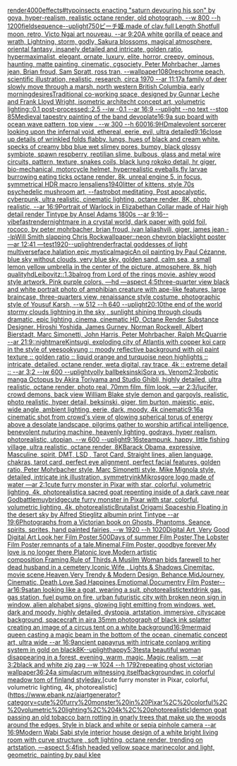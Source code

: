 [render](https://www.ebank.nz/aiartgenerator?category=render)[4000](https://www.ebank.nz/aiartgenerator?category=4000)[effects](https://www.ebank.nz/aiartgenerator?category=effects)[#typo](https://www.ebank.nz/aiartgenerator?category=%23typo)[insects enacting "saturn devouring his son" by goya, hyper-realism, realistic octane render, old photograph, --w 800 --h 1200](https://www.ebank.nz/aiartgenerator?category=insects%20enacting%20%22saturn%20devouring%20his%20son%22%20by%20goya%2C%20hyper-realism%2C%20realistic%20octane%20render%2C%20old%20photograph%2C%20--w%20800%20--h%201200)[field](https://www.ebank.nz/aiartgenerator?category=field)[sequence](https://www.ebank.nz/aiartgenerator?category=sequence)[--uplight](https://www.ebank.nz/aiartgenerator?category=--uplight)[750](https://www.ebank.nz/aiartgenerator?category=750)[ピーチ姫,made of clay,full Length Shot](https://www.ebank.nz/aiartgenerator?category=%E3%83%94%E3%83%BC%E3%83%81%E5%A7%AB%2Cmade%20of%20clay%2Cfull%20Length%20Shot)[full moon, retro, Victo Ngai art nouveau, --ar 9:20](https://www.ebank.nz/aiartgenerator?category=full%20moon%2C%20retro%2C%20Victo%20Ngai%20art%20nouveau%2C%20--ar%209%3A20)[A white gorilla of peace and wrath, Lightning, storm, godly, Sakura blossoms, magical atmosphere, oriental fantasy, insanely detailed and intricate, golden ratio, hypermaximalist, elegant, ornate, luxury, elite, horror, creepy, ominous, haunting, matte painting, cinematic, cgsociety, Peter Mohrbacher, James jean, Brian froud, Sam Spratt, ross tran, --wallpaper](https://www.ebank.nz/aiartgenerator?category=A%20white%20gorilla%20of%20peace%20and%20wrath%2C%20Lightning%2C%20storm%2C%20godly%2C%20Sakura%20blossoms%2C%20magical%20atmosphere%2C%20oriental%20fantasy%2C%20insanely%20detailed%20and%20intricate%2C%20golden%20ratio%2C%20hypermaximalist%2C%20elegant%2C%20ornate%2C%20luxury%2C%20elite%2C%20horror%2C%20creepy%2C%20ominous%2C%20haunting%2C%20matte%20painting%2C%20cinematic%2C%20cgsociety%2C%20Peter%20Mohrbacher%2C%20James%20jean%2C%20Brian%20froud%2C%20Sam%20Spratt%2C%20ross%20tran%2C%20--wallpaper)[1080](https://www.ebank.nz/aiartgenerator?category=1080)[res](https://www.ebank.nz/aiartgenerator?category=res)[chrome peach, scientific illustration, realistic, research, circa 1970 --ar 11:17](https://www.ebank.nz/aiartgenerator?category=chrome%20peach%2C%20scientific%20illustration%2C%20realistic%2C%20research%2C%20circa%201970%20--ar%2011%3A17)[a family of deer slowly move through a marsh, north western British Columbia,  early morning](https://www.ebank.nz/aiartgenerator?category=a%20family%20of%20deer%20slowly%20move%20through%20a%20marsh%2C%20north%20western%20British%20Columbia%2C%20%20early%20morning)[desires](https://www.ebank.nz/aiartgenerator?category=desires)[Traditional co-working space, designed by Gunnar Leche and  Frank Lloyd Wright, isometric architecht concept art, volumetric lighting::0.1 post-processed::2.5 --iw -0.1 --ar 16:9 --uplight --no text --stop 85](https://www.ebank.nz/aiartgenerator?category=Traditional%20co-working%20space%2C%20designed%20by%20Gunnar%20Leche%20and%20%20Frank%20Lloyd%20Wright%2C%20isometric%20architecht%20concept%20art%2C%20volumetric%20lighting%3A%3A0.1%20post-processed%3A%3A2.5%20--iw%20-0.1%20--ar%2016%3A9%20--uplight%20--no%20text%20--stop%2085)[Medieval tapestry painting of the band devo](https://www.ebank.nz/aiartgenerator?category=Medieval%20tapestry%20painting%20of%20the%20band%20devo)[plate](https://www.ebank.nz/aiartgenerator?category=plate)[16:9](https://www.ebank.nz/aiartgenerator?category=16%3A9)[a sup board with ocean wave pattern, top view , --w 300 --h 600](https://www.ebank.nz/aiartgenerator?category=a%20sup%20board%20with%20ocean%20wave%20pattern%2C%20top%20view%20%2C%20--w%20300%20--h%20600)[16:9](https://www.ebank.nz/aiartgenerator?category=16%3A9)[HD](https://www.ebank.nz/aiartgenerator?category=HD)[malevolent sorcerer looking upon the infernal void, ethereal, eerie, evil, ultra detailed](https://www.ebank.nz/aiartgenerator?category=malevolent%20sorcerer%20looking%20upon%20the%20infernal%20void%2C%20ethereal%2C%20eerie%2C%20evil%2C%20ultra%20detailed)[9:16](https://www.ebank.nz/aiartgenerator?category=9%3A16)[close up details of wrinkled folds flabby, lungs, hues of black and cream white. specks of creamy bbq blue wet slimey pores, bumpy, black glossy symbiote, spawn respberry, reptilian slime, bulbous, glass and metal wire circuits,  pattern, texture, snakes coils, black lung rokoko detail, hr giger, bio-mechanical, motorcycle helmet, hyperrealistic eyeballs,fly larvae burrowing eating ticks octane render, 8k, unreal engine 5, in focus, symmetrical HDR macro lens](https://www.ebank.nz/aiartgenerator?category=close%20up%20details%20of%20wrinkled%20folds%20flabby%2C%20lungs%2C%20hues%20of%20black%20and%20cream%20white.%20specks%20of%20creamy%20bbq%20blue%20wet%20slimey%20pores%2C%20bumpy%2C%20black%20glossy%20symbiote%2C%20spawn%20respberry%2C%20reptilian%20slime%2C%20bulbous%2C%20glass%20and%20metal%20wire%20circuits%2C%20%20pattern%2C%20texture%2C%20snakes%20coils%2C%20black%20lung%20rokoko%20detail%2C%20hr%20giger%2C%20bio-mechanical%2C%20motorcycle%20helmet%2C%20hyperrealistic%20eyeballs%2Cfly%20larvae%20burrowing%20eating%20ticks%20octane%20render%2C%208k%2C%20unreal%20engine%205%2C%20in%20focus%2C%20symmetrical%20HDR%20macro%20lens)[aliens](https://www.ebank.nz/aiartgenerator?category=aliens)[1940](https://www.ebank.nz/aiartgenerator?category=1940)[litter of kittens, style 70s psychedelic mushroom art, --fast](https://www.ebank.nz/aiartgenerator?category=litter%20of%20kittens%2C%20style%2070s%20psychedelic%20mushroom%20art%2C%20--fast)[robot meditating, Post apocalyptic, cyberpunk, ultra realistic, cinematic lighting, octane render, 8K, photo realistic, --ar 16:9](https://www.ebank.nz/aiartgenerator?category=robot%20meditating%2C%20Post%20apocalyptic%2C%20cyberpunk%2C%20ultra%20realistic%2C%20cinematic%20lighting%2C%20octane%20render%2C%208K%2C%20photo%20realistic%2C%20--ar%2016%3A9)[Portrait of Warlock in Elizabethan Collar made of Hair high detail render Tintype by Ansel Adams 1800s --ar 9:16](https://www.ebank.nz/aiartgenerator?category=Portrait%20of%20Warlock%20in%20Elizabethan%20Collar%20made%20of%20Hair%20high%20detail%20render%20Tintype%20by%20Ansel%20Adams%201800s%20--ar%209%3A16)[--vibefast](https://www.ebank.nz/aiartgenerator?category=--vibefast)[render](https://www.ebank.nz/aiartgenerator?category=render)[nightmare in a crystal world, dark paper with gold foil, rococo, by peter mohrbacher, brian froud, ivan laliashvili, giger, james jean --lp](https://www.ebank.nz/aiartgenerator?category=nightmare%20in%20a%20crystal%20world%2C%20dark%20paper%20with%20gold%20foil%2C%20rococo%2C%20by%20peter%20mohrbacher%2C%20brian%20froud%2C%20ivan%20laliashvili%2C%20giger%2C%20james%20jean%20--lp)[Will Smith slapping Chris Rock](https://www.ebank.nz/aiartgenerator?category=Will%20Smith%20slapping%20Chris%20Rock)[wallpaper::](https://www.ebank.nz/aiartgenerator?category=wallpaper%3A%3A)[neon chevron blacklight poster —ar 12:41 —test](https://www.ebank.nz/aiartgenerator?category=neon%20chevron%20blacklight%20poster%20%E2%80%94ar%2012%3A41%20%E2%80%94test)[1920](https://www.ebank.nz/aiartgenerator?category=1920)[--uplight](https://www.ebank.nz/aiartgenerator?category=--uplight)[render](https://www.ebank.nz/aiartgenerator?category=render)[fractal goddesses of light multiverse](https://www.ebank.nz/aiartgenerator?category=fractal%20goddesses%20of%20light%20multiverse)[face,halation,epic,mystical](https://www.ebank.nz/aiartgenerator?category=face%2Chalation%2Cepic%2Cmystical)[magic](https://www.ebank.nz/aiartgenerator?category=magic)[An oil painting by Paul Cézanne, blue sky without clouds, very blue sky, golden sand, calm sea, a small lemon yellow umbrella in the center of the picture, atmosphere, 8k, high quality](https://www.ebank.nz/aiartgenerator?category=An%20oil%20painting%20by%20Paul%20C%C3%A9zanne%2C%20blue%20sky%20without%20clouds%2C%20very%20blue%20sky%2C%20golden%20sand%2C%20calm%20sea%2C%20a%20small%20lemon%20yellow%20umbrella%20in%20the%20center%20of%20the%20picture%2C%20atmosphere%2C%208k%2C%20high%20quality)[hd](https://www.ebank.nz/aiartgenerator?category=hd)[Leibovitz::1.3](https://www.ebank.nz/aiartgenerator?category=Leibovitz%3A%3A1.3)[balrog from Lord of the rings movie. ashley wood style artwork. Pink purple colors. —hd —aspect 4:5](https://www.ebank.nz/aiartgenerator?category=balrog%20from%20Lord%20of%20the%20rings%20movie.%20ashley%20wood%20style%20artwork.%20Pink%20purple%20colors.%20%E2%80%94hd%20%E2%80%94aspect%204%3A5)[three-quarter view black and white portrait photo of amphibian creature with ape-like features, large braincase, three-quarters view, renaissance style costume, photographic style of Yousuf Karsh, --w 512 --h 640 --uplight](https://www.ebank.nz/aiartgenerator?category=three-quarter%20view%20black%20and%20white%20portrait%20photo%20of%20amphibian%20creature%20with%20ape-like%20features%2C%20large%20braincase%2C%20three-quarters%20view%2C%20renaissance%20style%20costume%2C%20photographic%20style%20of%20Yousuf%20Karsh%2C%20--w%20512%20--h%20640%20--uplight)[20:10](https://www.ebank.nz/aiartgenerator?category=20%3A10)[the end of the world stormy clouds lightning in the sky , sunlight shining through clouds dramatic, epic lighting ,cinema, cinematic HD, Octane Render Substance Designer. Hiroshi Yoshida, James Gurney, Norman Rockwell, Albert Bierstadt, Marc Simonetti, John Harris, Peter Mohrbacher, Ralph McQuarrie --ar 21:9](https://www.ebank.nz/aiartgenerator?category=the%20end%20of%20the%20world%20stormy%20clouds%20lightning%20in%20the%20sky%20%2C%20sunlight%20shining%20through%20clouds%20dramatic%2C%20epic%20lighting%20%2Ccinema%2C%20cinematic%20HD%2C%20Octane%20Render%20Substance%20Designer.%20Hiroshi%20Yoshida%2C%20James%20Gurney%2C%20Norman%20Rockwell%2C%20Albert%20Bierstadt%2C%20Marc%20Simonetti%2C%20John%20Harris%2C%20Peter%20Mohrbacher%2C%20Ralph%20McQuarrie%20--ar%2021%3A9)[::nightmare](https://www.ebank.nz/aiartgenerator?category=%3A%3Anightmare)[Kintsugi, exploding city of Atlantis with copper koi carp in the style of yeesookyung :: moody reflective background with oil paint texture :: golden ratio :: liquid orange and turquoise neon highlights :: intricate, detailed, octane render, weta digital, ray trace, 4k :: extreme detail :: --ar 3:2 --iw 600 --uplight](https://www.ebank.nz/aiartgenerator?category=Kintsugi%2C%20exploding%20city%20of%20Atlantis%20with%20copper%20koi%20carp%20in%20the%20style%20of%20yeesookyung%20%3A%3A%20moody%20reflective%20background%20with%20oil%20paint%20texture%20%3A%3A%20golden%20ratio%20%3A%3A%20liquid%20orange%20and%20turquoise%20neon%20highlights%20%3A%3A%20intricate%2C%20detailed%2C%20octane%20render%2C%20weta%20digital%2C%20ray%20trace%2C%204k%20%3A%3A%20extreme%20detail%20%3A%3A%20--ar%203%3A2%20--iw%20600%20--uplight)[volly ball](https://www.ebank.nz/aiartgenerator?category=volly%20ball)[beksinski](https://www.ebank.nz/aiartgenerator?category=beksinski)[Sora vs. Venom](https://www.ebank.nz/aiartgenerator?category=Sora%20vs.%20Venom)[2:3](https://www.ebank.nz/aiartgenerator?category=2%3A3)[robotic manga Octopus by Akira Toriyama and Studio Ghibli, highly detailed, ultra realistic, octane render, photo real, 70mm film, film look. —ar 2:3](https://www.ebank.nz/aiartgenerator?category=robotic%20manga%20Octopus%20by%20Akira%20Toriyama%20and%20Studio%20Ghibli%2C%20highly%20detailed%2C%20ultra%20realistic%2C%20octane%20render%2C%20photo%20real%2C%2070mm%20film%2C%20film%20look.%20%E2%80%94ar%202%3A3)[/lucifer, crowd demons, back view William Blake style demon and gargoyls, realistic, photo realistic, hyper detail, beksinski, giger, tim burton, majestic, epic, wide angle, ambient lighting, eerie, dark, moody, 4k cinematic](https://www.ebank.nz/aiartgenerator?category=/lucifer%2C%20crowd%20demons%2C%20back%20view%20William%20Blake%20style%20demon%20and%20gargoyls%2C%20realistic%2C%20photo%20realistic%2C%20hyper%20detail%2C%20beksinski%2C%20giger%2C%20tim%20burton%2C%20majestic%2C%20epic%2C%20wide%20angle%2C%20ambient%20lighting%2C%20eerie%2C%20dark%2C%20moody%2C%204k%20cinematic)[9:16](https://www.ebank.nz/aiartgenerator?category=9%3A16)[a cinematic shot from crowd's view of glowing spherical torus of energy above a desolate landscape, pilgrims gather to worship artifical intelligence, benevolent nuturing machine, heavenly lighting, godrays, hyper realism, photorealistic, utopian, --w 600 --uplight](https://www.ebank.nz/aiartgenerator?category=a%20cinematic%20shot%20from%20crowd%27s%20view%20of%20glowing%20spherical%20torus%20of%20energy%20above%20a%20desolate%20landscape%2C%20pilgrims%20gather%20to%20worship%20artifical%20intelligence%2C%20benevolent%20nuturing%20machine%2C%20heavenly%20lighting%2C%20godrays%2C%20hyper%20realism%2C%20photorealistic%2C%20utopian%2C%20--w%20600%20--uplight)[9:16](https://www.ebank.nz/aiartgenerator?category=9%3A16)[steampunk, happy, little fishing village, ultra realistic, octane render, 8K](https://www.ebank.nz/aiartgenerator?category=steampunk%2C%20happy%2C%20little%20fishing%20village%2C%20ultra%20realistic%2C%20octane%20render%2C%208K)[Barack Obama, expressive, Masculine, spirit, DMT, LSD , Tarot Card, Straight lines, alien language, chakras, tarot card, perfect eye alignment, perfect facial features, golden ratio, Peter Mohrbacher style, Marc Simonetti style, Mike Mignola style, detailed, intricate ink illustration, symmetry](https://www.ebank.nz/aiartgenerator?category=Barack%20Obama%2C%20expressive%2C%20Masculine%2C%20spirit%2C%20DMT%2C%20LSD%20%2C%20Tarot%20Card%2C%20Straight%20lines%2C%20alien%20language%2C%20chakras%2C%20tarot%20card%2C%20perfect%20eye%20alignment%2C%20perfect%20facial%20features%2C%20golden%20ratio%2C%20Peter%20Mohrbacher%20style%2C%20Marc%20Simonetti%20style%2C%20Mike%20Mignola%20style%2C%20detailed%2C%20intricate%20ink%20illustration%2C%20symmetry)[ink](https://www.ebank.nz/aiartgenerator?category=ink)[Mikrosgore logo made of water —ar 2:1](https://www.ebank.nz/aiartgenerator?category=Mikrosgore%20logo%20made%20of%20water%20%E2%80%94ar%202%3A1)[cute furry monster in Pixar with star, colorful, volumetric lighting, 4k, photorealistic](https://www.ebank.nz/aiartgenerator?category=cute%20furry%20monster%20in%20Pixar%20with%20star%2C%20colorful%2C%20volumetric%20lighting%2C%204k%2C%20photorealistic)[a sacred goat repenting inside of a dark cave near God](https://www.ebank.nz/aiartgenerator?category=a%20sacred%20goat%20repenting%20inside%20of%20a%20dark%20cave%20near%20God)[battle](https://www.ebank.nz/aiartgenerator?category=battle)[muybridge](https://www.ebank.nz/aiartgenerator?category=muybridge)[cute furry monster in Pixar with star, colorful, volumetric lighting, 4k, photorealistic](https://www.ebank.nz/aiartgenerator?category=cute%20furry%20monster%20in%20Pixar%20with%20star%2C%20colorful%2C%20volumetric%20lighting%2C%204k%2C%20photorealistic)[Brutalist Origami Spaceship Floating in the desert sky by Alfred Stieglitz albumin print Tintype --ar 19:6](https://www.ebank.nz/aiartgenerator?category=Brutalist%20Origami%20Spaceship%20Floating%20in%20the%20desert%20sky%20by%20Alfred%20Stieglitz%20albumin%20print%20Tintype%20--ar%2019%3A6)[Photographs from a Victorian book on Ghosts, Phantoms, Seance, spirits, sprites, hand painted fairies, --w 1920 --h 1020](https://www.ebank.nz/aiartgenerator?category=Photographs%20from%20a%20Victorian%20book%20on%20Ghosts%2C%20Phantoms%2C%20Seance%2C%20spirits%2C%20sprites%2C%20hand%20painted%20fairies%2C%20--w%201920%20--h%201020)[Digital Art ,Very Good Digital Art Look,her Film Poster,500Days of summer Film Poster,The Lobster Film Poster,remnants of a tale,Minemal,Film Poster, goodbye forever,My love is no longer there,Platonic love,Modern,artistic composition,Framing,Rule of Thirds,A Musilm Woman bids farewell to her dead husband in a cemetery,Iconic Wife , Lights & Shadows Cinemitac, movie scene,Heaven,Very Trendy & Modern Design, Behance,MidJourney, Cinematic, Death,Love,Sad,Happines,Emotiomal,Documentry Film Poster--ar16:9](https://www.ebank.nz/aiartgenerator?category=Digital%20Art%20%2CVery%20Good%20Digital%20Art%20Look%2Cher%20Film%20Poster%2C500Days%20of%20summer%20Film%20Poster%2CThe%20Lobster%20Film%20Poster%2Cremnants%20of%20a%20tale%2CMinemal%2CFilm%20Poster%2C%20goodbye%20forever%2CMy%20love%20is%20no%20longer%20there%2CPlatonic%20love%2CModern%2Cartistic%20composition%2CFraming%2CRule%20of%20Thirds%2CA%20Musilm%20Woman%20bids%20farewell%20to%20her%20dead%20husband%20in%20a%20cemetery%2CIconic%20Wife%20%2C%20Lights%20%26%20Shadows%20Cinemitac%2C%20movie%20scene%2CHeaven%2CVery%20Trendy%20%26%20Modern%20Design%2C%20Behance%2CMidJourney%2C%20Cinematic%2C%20Death%2CLove%2CSad%2CHappines%2CEmotiomal%2CDocumentry%20Film%20Poster--ar16%3A9)[satan looking like a goat, wearing a suit, photorealistic](https://www.ebank.nz/aiartgenerator?category=satan%20looking%20like%20a%20goat%2C%20wearing%20a%20suit%2C%20photorealistic)[text](https://www.ebank.nz/aiartgenerator?category=text)[drink gas, gas station, fuel pump on fire, urban futuristic city with broken neon sign in window, alien alphabet signs, glowing light emitting from windows, wet, dark and moody, highly detailed, dystopia, artstation, immersive, cityscape background, spacecraft in air](https://www.ebank.nz/aiartgenerator?category=drink%20gas%2C%20gas%20station%2C%20fuel%20pump%20on%20fire%2C%20urban%20futuristic%20city%20with%20broken%20neon%20sign%20in%20window%2C%20alien%20alphabet%20signs%2C%20glowing%20light%20emitting%20from%20windows%2C%20wet%2C%20dark%20and%20moody%2C%20highly%20detailed%2C%20dystopia%2C%20artstation%2C%20immersive%2C%20cityscape%20background%2C%20spacecraft%20in%20air)[a 35mm photograph of black ink splatter creating an image of a circus tent on a white background](https://www.ebank.nz/aiartgenerator?category=a%2035mm%20photograph%20of%20black%20ink%20splatter%20creating%20an%20image%20of%20a%20circus%20tent%20on%20a%20white%20background)[16:9](https://www.ebank.nz/aiartgenerator?category=16%3A9)[mermaid queen casting a magic beam in the bottom of the ocean, cinematic concept art, ultra wide --ar 16:9](https://www.ebank.nz/aiartgenerator?category=mermaid%20queen%20casting%20a%20magic%20beam%20in%20the%20bottom%20of%20the%20ocean%2C%20cinematic%20concept%20art%2C%20ultra%20wide%20--ar%2016%3A9)[ancient papayrus with intricate conlang writing system in gold on black](https://www.ebank.nz/aiartgenerator?category=ancient%20papayrus%20with%20intricate%20conlang%20writing%20system%20in%20gold%20on%20black)[8K](https://www.ebank.nz/aiartgenerator?category=8K)[--uplight](https://www.ebank.nz/aiartgenerator?category=--uplight)[happy](https://www.ebank.nz/aiartgenerator?category=happy)[5:3](https://www.ebank.nz/aiartgenerator?category=5%3A3)[test](https://www.ebank.nz/aiartgenerator?category=test)[a beautiful woman disappearing in a forest, evening, warm, magic, Magic realism, —ar 3:2](https://www.ebank.nz/aiartgenerator?category=a%20beautiful%20woman%20disappearing%20in%20a%20forest%2C%20evening%2C%20warm%2C%20magic%2C%20Magic%20realism%2C%20%E2%80%94ar%203%3A2)[black and white zig zag  --w 1024 --h 1792](https://www.ebank.nz/aiartgenerator?category=black%20and%20white%20zig%20zag%20%20--w%201024%20--h%201792)[repeating ghost victorian wallpaper](https://www.ebank.nz/aiartgenerator?category=repeating%20ghost%20victorian%20wallpaper)[36:24](https://www.ebank.nz/aiartgenerator?category=36%3A24)[a simulacrum witnessing itself](https://www.ebank.nz/aiartgenerator?category=a%20simulacrum%20witnessing%20itself)[background](https://www.ebank.nz/aiartgenerator?category=background)[wc  in colorful meadow tom of finland style](https://www.ebank.nz/aiartgenerator?category=wc%20%20in%20colorful%20meadow%20tom%20of%20finland%20style)[day.](https://www.ebank.nz/aiartgenerator?category=day.)[cute furry monster in Pixar, colorful, volumetric lighting, 4k, photorealistic](https://www.ebank.nz/aiartgenerator?category=cute%20furry%20monster%20in%20Pixar%2C%20colorful%2C%20volumetric%20lighting%2C%204k%2C%20photorealistic)[demon goat passing an old tobacco barn rotting in gnarly trees that make up the woods around the edges. Style in black and white or sepia pinhole camera --ar 16:9](https://www.ebank.nz/aiartgenerator?category=demon%20goat%20passing%20an%20old%20tobacco%20barn%20rotting%20in%20gnarly%20trees%20that%20make%20up%20the%20woods%20around%20the%20edges.%20Style%20in%20black%20and%20white%20or%20sepia%20pinhole%20camera%20--ar%2016%3A9)[](https://www.ebank.nz/aiartgenerator?category=)[Modern Wabi Sabi style interior house design of a white bright living room with curve structure , soft lighting, octane render, trending on artstation, —aspect 5:4](https://www.ebank.nz/aiartgenerator?category=Modern%20Wabi%20Sabi%20style%20interior%20house%20design%20of%20a%20white%20bright%20living%20room%20with%20curve%20structure%20%2C%20soft%20lighting%2C%20octane%20render%2C%20trending%20on%20artstation%2C%20%E2%80%94aspect%205%3A4)[fish headed yellow space marine](https://www.ebank.nz/aiartgenerator?category=fish%20headed%20yellow%20space%20marine)[color and light, geometric, painting by paul klee](https://www.ebank.nz/aiartgenerator?category=color%20and%20light%2C%20geometric%2C%20painting%20by%20paul%20klee)